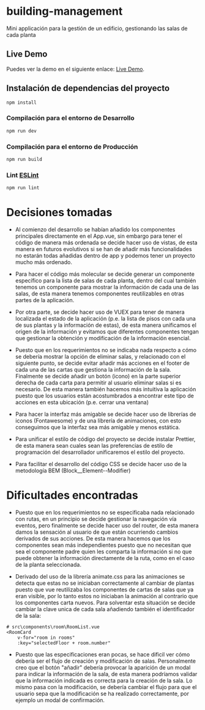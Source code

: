 # building-management

Mini applicación para la gestión de un edificio, gestionando las salas de cada planta

## Live Demo

Puedes ver la demo en el siguiente enlace: [Live Demo](https://bryans1989-building-management.netlify.app/).

## Instalación de dependencias del proyecto

```sh
npm install
```

### Compilación para el entorno de Desarrollo

```sh
npm run dev
```

### Compilación para el entorno de Producción

```sh
npm run build
```

### Lint [ESLint](https://eslint.org/)

```sh
npm run lint
```

# Decisiones tomadas

-   Al comienzo del desarrollo se habían añadido los componentes principales directamente en el App.vue, sin embargo para tener el código de manera más ordenada se decide hacer uso de vistas, de esta manera en futuros evolutivos si se han de añadir más funcionalidades no estarán todas añadidas dentro de app y podemos tener un proyecto mucho más ordenado.

-   Para hacer el código más molecular se decide generar un componente específico para la lista de salas de cada planta, dentro del cual también tenemos un componente para mostrar la información de cada una de las salas, de esta manera tenemos componentes reutilizables en otras partes de la aplicación.

-   Por otra parte, se decide hacer uso de VUEX para tener de manera localizada el estado de la aplicación (p.e. la lista de pisos con cada una de sus plantas y la información de estas), de esta manera unificamos el origen de la información y evitamos que diferentes componentes tengan que gestionar la obtención y modificación de la información esencial.

-   Puesto que en los requerimientos no se indicaba nada respecto a cómo se debería mostrar la opción de eliminar salas, y relacionado con el siguiente punto, se decide evitar añadir más acciones en el footer de cada una de las cartas que gestiona la información de la sala. Finalmente se decide añadir un botón (icono) en la parte superior derecha de cada carta para permitir al usuario eliminar salas si es necesario. De esta manera también hacemos más intuitiva la aplicación puesto que los usuarios están acostumbrados a encontrar este tipo de acciones en esta ubicación (p.e. cerrar una ventana)

-   Para hacer la interfaz más amigable se decide hacer uso de librerías de iconos (Fontawesome) y de una librería de animaciones, con esto conseguimos que la interfaz sea más amigable y menos estática.

-   Para unificar el estilo de código del proyecto se decide instalar Prettier, de esta manera sean cuales sean las preferencias de estilo de programación del desarrollador unificaremos el estilo del proyecto.

-   Para facilitar el desarrollo del código CSS se decide hacer uso de la metodología BEM (Block\_\_Element--Modifier)

# Dificultades encontradas

-   Puesto que en los requerimientos no se especificaba nada relacionado con rutas, en un principio se decide gestionar la navegación vía eventos, pero finalmente se decide hacer uso del router, de esta manera damos la sensación al usuario de que están ocurriendo cambios derivados de sus acciones. De esta manera hacemos que los componentes sean más independientes puesto que no necesitan que sea el componente padre quien les comparta la información si no que puede obtener la información directamente de la ruta, como en el caso de la planta seleccionada.

-   Derivado del uso de la librería animate.css para las animaciones se detecta que estas no se iniciaban correctamente al cambiar de plantas puesto que vue reutilizaba los componentes de cartas de salas que ya eran visible, por lo tanto estos no iniciaban la animación al contrario que los componentes carta nuevos. Para solventar esta situación se decide cambiar la clave unica de cada sala añadiendo también el identificador de la sala:

```
# src\components\room\RoomList.vue
<RoomCard
    v-for="room in rooms"
    :key="selectedFloor + room.number"
```

-   Puesto que las especificaciones eran pocas, se hace dificil ver cómo debería ser el flujo de creación y modificación de salas. Personalmente creo que el botón "añadir" debería provocar la aparición de un modal para indicar la información de la sala, de esta manera podríamos validar que la información indicada es correcta para la creación de la sala. Lo mismo pasa con la modificación, se debería cambiar el flujo para que el usuario sepa que la modificación se ha realizado correctamente, por ejemplo un modal de confirmación.
